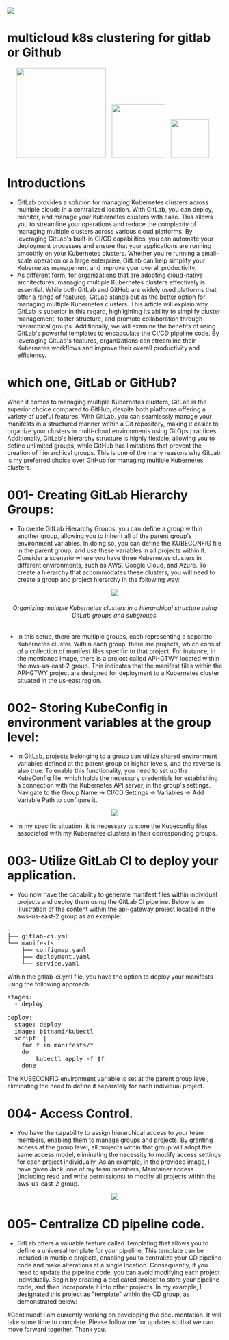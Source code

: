 <img src="https://github.com/Falc00n007/MulticloudK8sclusters4Gitlab/blob/main/multi-cloud-k8s-clustering-gitlab-frahimi.gif">

# multicloud k8s clustering for gitlab or Github

<p align="center"> 

<img src="https://kubernetes.io/images/nav_logo2.svg" width="210" style="margin-right: 10px;">
<img src="https://about.gitlab.com/images/press/logo/svg/gitlab-logo-200.svg" width="125" style="margin-right: 10px;">
<img src="https://www.iconsdb.com/icons/download/white/github-11-128.png" width="90" style="margin-right: 10px;">


# Introductions 

* GitLab provides a solution for managing Kubernetes clusters across multiple clouds in a centralized location. With GitLab, you can deploy, monitor, and manage your Kubernetes clusters with ease. This allows you to streamline your operations and reduce the complexity of managing multiple clusters across various cloud platforms. By leveraging GitLab's built-in CI/CD capabilities, you can automate your deployment processes and ensure that your applications are running smoothly on your Kubernetes clusters. Whether you're running a small-scale operation or a large enterprise, GitLab can help simplify your Kubernetes management and improve your overall productivity.
* As different form, for organizations that are adopting cloud-native architectures, managing multiple Kubernetes clusters effectively is essential. While both GitLab and GitHub are widely used platforms that offer a range of features, GitLab stands out as the better option for managing multiple Kubernetes clusters. This article will explain why GitLab is superior in this regard, highlighting its ability to simplify cluster management, foster structure, and promote collaboration through hierarchical groups. Additionally, we will examine the benefits of using GitLab's powerful templates to encapsulate the CI/CD pipeline code. By leveraging GitLab's features, organizations can streamline their Kubernetes workflows and improve their overall productivity and efficiency.

# which one, GitLab or GitHub?

When it comes to managing multiple Kubernetes clusters, GitLab is the superior choice compared to GitHub, despite both platforms offering a variety of useful features. With GitLab, you can seamlessly manage your manifests in a structured manner within a Git repository, making it easier to organize your clusters in multi-cloud environments using GitOps practices. Additionally, GitLab's hierarchy structure is highly flexible, allowing you to define unlimited groups, while GitHub has limitations that prevent the creation of hierarchical groups. This is one of the many reasons why GitLab is my preferred choice over GitHub for managing multiple Kubernetes clusters.

# 001- Creating GitLab Hierarchy Groups:
* To create GitLab Hierarchy Groups, you can define a group within another group, allowing you to inherit all of the parent group's environment variables. In doing so, you can define the KUBECONFIG file in the parent group, and use these variables in all projects within it. Consider a scenario where you have three Kubernetes clusters in different environments, such as AWS, Google Cloud, and Azure. To create a hierarchy that accommodates these clusters, you will need to create a group and project hierarchy in the following way:

<p align="center"> 
<img src="https://github.com/Falc00n007/MulticloudK8sclusters4Gitlab/blob/main/k8smulti-clusters.png">
<h6 align="center" >Organizing multiple Kubernetes clusters in a hierarchical structure using GitLab groups and subgroups.</h6>
</p>

* In this setup, there are multiple groups, each representing a separate Kubernetes cluster. Within each group, there are projects, which consist of a collection of manifest files specific to that project.
For instance, in the mentioned image, there is a project called API-GTWY located within the aws-us-east-2 group. This indicates that the manifest files within the API-GTWY project are designed for deployment to a Kubernetes cluster situated in the us-east region.

# 002- Storing KubeConfig in environment variables at the group level:
* In GitLab, projects belonging to a group can utilize shared environment variables defined at the parent group or higher levels, and the reverse is also true. To enable this functionality, you need to set up the KubeConfig file, which holds the necessary credentials for establishing a connection with the Kubernetes API server, in the group's settings. Navigate to the Group Name -> CI/CD Settings -> Variables -> Add Variable Path to configure it.

<p align="center"> 
<img src="https://github.com/Falc00n007/MulticloudK8sclusters4Gitlab/blob/main/kubeconfigfrtsst1245.png">
</p>

* In my specific situation, it is necessary to store the Kubeconfig files associated with my Kubernetes clusters in their corresponding groups.

# 003- Utilize GitLab CI to deploy your application.
* You now have the capability to generate manifest files within individual projects and deploy them using the GitLab CI pipeline. Below is an illustration of the content within the api-gateway project located in the aws-us-east-2 group as an example:
<pre>
.
├── gitlab-ci.yml
└── manifests
    ├── configmap.yaml
    ├── deployment.yaml
    └── service.yaml
</pre>
‍Within the gitlab-ci.yml file, you have the option to deploy your manifests using the following approach:

<pre>
stages:
  - deploy

deploy:
  stage: deploy
  image: bitnami/kubectl
  script: |
    for f in manifests/*
    do
        kubectl apply -f $f 
    done    
</pre>

The KUBECONFIG environment variable is set at the parent group level, eliminating the need to define it separately for each individual project.

# 004- Access Control.
* You have the capability to assign hierarchical access to your team members, enabling them to manage groups and projects. By granting access at the group level, all projects within that group will adopt the same access model, eliminating the necessity to modify access settings for each project individually. As an example, in the provided image, I have given Jack, one of my team members, Maintainer access (including read and write permissions) to modify all projects within the aws-us-east-2 group.
  
<p align="center"> 
<img src="https://github.com/Falc00n007/MulticloudK8sclusters4Gitlab/blob/main/multicluster003.png">
</p>

# 005- Centralize CD pipeline code.

* GitLab offers a valuable feature called Templating that allows you to define a universal template for your pipeline. This template can be included in multiple projects, enabling you to centralize your CD pipeline code and make alterations at a single location. Consequently, if you need to update the pipeline code, you can avoid modifying each project individually. Begin by creating a dedicated project to store your pipeline code, and then incorporate it into other projects. In my example, I designated this project as "template" within the CD group, as demonstrated below:



#Continued! I am currently working on developing the documentation. It will take some time to complete. Please follow me for updates so that we can move forward together. Thank you.


